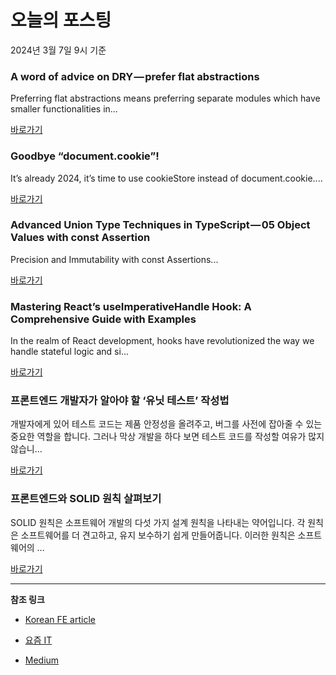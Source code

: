 # 오늘의 포스팅 
2024년 3월 7일 9시 기준 

### A word of advice on DRY — prefer flat abstractions 

 Preferring flat abstractions means preferring separate modules which have smaller functionalities in... 

 [바로가기](https://medium.com/m/signin?actionUrl=https%3A%2F%2Fmedium.com%2F_%2Fbookmark%2Fp%2F6c0ba30c2d33&operation=register&redirect=https%3A%2F%2Fblog.bennett.ink%2Fa-word-of-advice-on-dry-prefer-flat-abstractions-6c0ba30c2d33&source=---------0-84----------react------bookmark_preview----1565b41d_016d_4dbf_9758_9eba274a3c9a-------) 

### Goodbye “document.cookie”! 

 It’s already 2024, it’s time to use cookieStore instead of document.cookie.... 

 [바로가기](https://medium.com/m/signin?actionUrl=https%3A%2F%2Fmedium.com%2F_%2Fbookmark%2Fp%2F4aecf579304c&operation=register&redirect=https%3A%2F%2Ffatfish.medium.com%2Fgoodbye-document-cookie-4aecf579304c&source=---------0-84----------javascript------bookmark_preview----46130718_3498_4e1b_af31_9c251a43b6d0-------) 

### Advanced Union Type Techniques in TypeScript — 05 Object Values with const Assertion 

 Precision and Immutability with const Assertions... 

 [바로가기](https://medium.com/m/signin?actionUrl=https%3A%2F%2Fmedium.com%2F_%2Fbookmark%2Fp%2F5b80af379c03&operation=register&redirect=https%3A%2F%2Fmedium.com%2Fyopeso%2Fadvanced-union-type-techniques-in-typescript-05-object-values-with-const-assertion-5b80af379c03&source=---------0-84----------typescript------bookmark_preview----ebefbc10_006c_47ef_9d7e_b393f554217e-------) 

### Mastering React’s useImperativeHandle Hook: A Comprehensive Guide with Examples 

 In the realm of React development, hooks have revolutionized the way we handle stateful logic and si... 

 [바로가기](https://medium.com/m/signin?actionUrl=https%3A%2F%2Fmedium.com%2F_%2Fbookmark%2Fp%2Facb16872d99a&operation=register&redirect=https%3A%2F%2Fmedium.com%2Fzestgeek%2Fmastering-reacts-useimperativehandle-hook-a-comprehensive-guide-with-examples-acb16872d99a&source=---------0-84----------frontend------bookmark_preview----002d1972_54a5_4c2e_84b3_3d600ef083fd-------) 

### 프론트엔드 개발자가 알아야 할 ‘유닛 테스트’ 작성법 

 개발자에게 있어 테스트 코드는 제품 안정성을 올려주고, 버그를 사전에 잡아줄 수 있는 중요한 역할을 합니다. 그러나 막상 개발을 하다 보면 테스트 코드를 작성할 여유가 많지 않습니... 

 [바로가기](https://yozm.wishket.com/magazine/detail/2483/) 

### 프론트엔드와 SOLID 원칙 살펴보기 

 SOLID 원칙은 소프트웨어 개발의 다섯 가지 설계 원칙을 나타내는 약어입니다. 각 원칙은 소프트웨어를 더 견고하고, 유지 보수하기 쉽게 만들어줍니다. 이러한 원칙은 소프트웨어의 ... 

 [바로가기](https://yozm.wishket.com/magazine/detail/2479/) 

---

**참조 링크**

- [Korean FE article](https://kofearticle.substack.com) 

- [요즘 IT](https://yozm.wishket.com/magazine) 

- [Medium](https://medium.com) 

